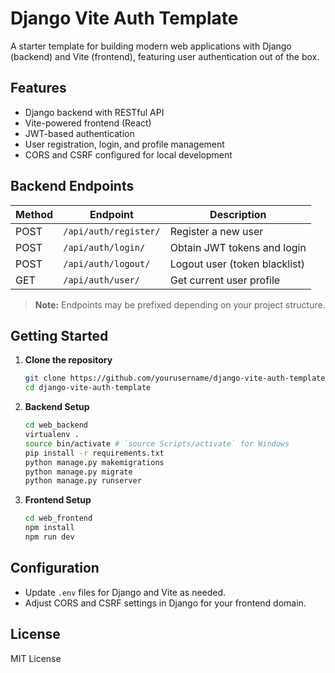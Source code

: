 # Django Vite Auth Template

A starter template for building modern web applications with Django (backend) and Vite (frontend), featuring user authentication out of the box.

## Features

- Django backend with RESTful API
- Vite-powered frontend (React)
- JWT-based authentication
- User registration, login, and profile management
- CORS and CSRF configured for local development

## Backend Endpoints

| Method | Endpoint             | Description                   |
|--------|---------------------|-------------------------------|
| POST   | `/api/auth/register/` | Register a new user           |
| POST   | `/api/auth/login/`    | Obtain JWT tokens and login            |
| POST   | `/api/auth/logout/`   | Logout user (token blacklist) |
| GET    | `/api/auth/user/`     | Get current user profile      |

> **Note:** Endpoints may be prefixed depending on your project structure.

## Getting Started

1. **Clone the repository**

    ```bash
    git clone https://github.com/yourusername/django-vite-auth-template.git
    cd django-vite-auth-template
    ```

2. **Backend Setup**

    ```bash
    cd web_backend
    virtualenv .
    source bin/activate # `source Scripts/activate` for Windows
    pip install -r requirements.txt
    python manage.py makemigrations
    python manage.py migrate
    python manage.py runserver
    ```

3. **Frontend Setup**

    ```bash
    cd web_frontend
    npm install
    npm run dev
    ```

## Configuration

- Update `.env` files for Django and Vite as needed.
- Adjust CORS and CSRF settings in Django for your frontend domain.

## License

MIT License
